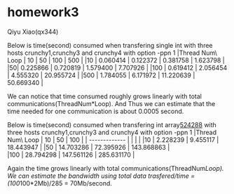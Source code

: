 # homework3
Qiyu Xiao(qx344)


Below is time(second) consumed when transfering single int with three hosts crunchy1,crunchy3 and crunchy4 with option -ppn 1 
|Thread Num\ Loop | 10 | 50 | 100 | 500 |
|10 | 0.060414 | 0.122372 | 0.381758 | 1.623798 |
|50| 0.225866 | 0.720819 | 1.579400 | 7.707926 |
|100 | 0.619412 | 2.056454 | 4.555320 | 20.955724 |
|500 | 1.784055 | 6.171972 | 11.220639  | 50.669340 |

We can notice that time consumed roughly grows linearly with total communications(ThreadNum*Loop). And Thus we can estimate that the time needed for one communication is about 0.0005 second.


Below is time(second) consumed when transfering int array[524288](~2Mb) with three hosts crunchy1,crunchy3 and crunchy4 with option -ppn 1 
|Thread Num\ Loop | 10 | 50 | 100 | 
| ------------- |  |  | |
|10 | 2.228239  | 9.455117 | 18.443947  | 
|50 | 14.703286  | 72.395926 | 143.868863  |   
|100 | 28.794298 | 147.561126 | 285.631170 | 

Again the time grows linearly with total communications(ThreadNum*Loop). We can estimate the bandwidth using total data trasfered/time = (100*100*2Mb)/285 = 70Mb/second. 



